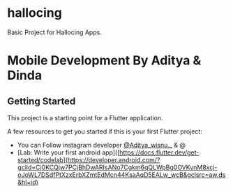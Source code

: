 # hallocing

Basic Project for Hallocing Apps.

# Mobile Development By Aditya & Dinda

## Getting Started

This project is a starting point for a Flutter application.

A few resources to get you started if this is your first Flutter project:

- You can Follow instagram developer [@Aditya_wisnu._](https://www.instagram.com/aditya_wisnu._/) & @
- [Lab: Write your first android app]([https://docs.flutter.dev/get-started/codelab](https://developer.android.com/?gclid=Cj0KCQjw7PCjBhDwARIsANo7Cgkm6qQLWpBg0OVKvnM8xcj-oJoWL7DSdfPtXzxErbXZmtEdMcn44KsaAqD5EALw_wcB&gclsrc=aw.ds&hl=id)



